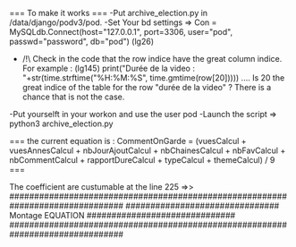 === To make it works ===
-Put archive_election.py in /data/django/podv3/pod. 
-Set Your bd settings => Con = MySQLdb.Connect(host="127.0.0.1", port=3306, user="pod", passwd="password", db="pod") (lg26)
- /!\ Check in the code that the row indice have the great column indice.
    For example : (lg145) print("Durée de la video : "+str(time.strftime("%H:%M:%S", time.gmtime(row[20])))) .... Is 20 the great indice of the table for the row "durée de la video" ?
    There is a chance that is not the case.

-Put yourselft in your workon and use the user pod
-Launch the script => python3 archive_election.py

=== the current equation is : CommentOnGarde = (vuesCalcul + vuesAnnesCalcul + nbJourAjoutCalcul + nbChainesCalcul + nbFavCalcul + nbCommentCalcul + rapportDureCalcul + typeCalcul + themeCalcul) / 9 ===

The coefficient are custumable at the line 225 =>>
###############################################################################
############################### Montage EQUATION ##############################
###############################################################################
